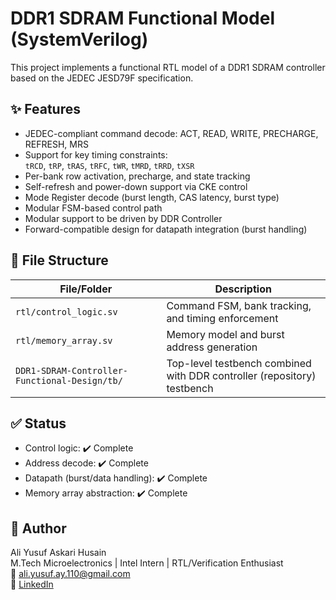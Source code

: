 # DDR1 SDRAM Functional Model (SystemVerilog)

This project implements a functional RTL model of a DDR1 SDRAM controller based on the JEDEC JESD79F specification.

## ✨ Features

- JEDEC-compliant command decode: ACT, READ, WRITE, PRECHARGE, REFRESH, MRS
- Support for key timing constraints:  
  `tRCD`, `tRP`, `tRAS`, `tRFC`, `tWR`, `tMRD`, `tRRD`, `tXSR`
- Per-bank row activation, precharge, and state tracking
- Self-refresh and power-down support via CKE control
- Mode Register decode (burst length, CAS latency, burst type)
- Modular FSM-based control path
- Modular support to be driven by DDR Controller
- Forward-compatible design for datapath integration (burst handling)

## 📂 File Structure

| File/Folder | Description |
|-------------|-------------|
| `rtl/control_logic.sv` | Command FSM, bank tracking, and timing enforcement |
| `rtl/memory_array.sv` | Memory model and burst address generation |
| `DDR1-SDRAM-Controller-Functional-Design/tb/` | Top-level testbench combined with DDR controller (repository) testbench |

## ✅ Status

- Control logic: ✔️ Complete  
- Address decode: ✔️ Complete  
- Datapath (burst/data handling): ✔️ Complete  
- Memory array abstraction: ✔️ Complete  

## 🚀 Author

Ali Yusuf Askari Husain  
M.Tech Microelectronics | Intel Intern | RTL/Verification Enthusiast  
📧 ali.yusuf.ay.110@gmail.com  
🔗 [LinkedIn](https://www.linkedin.com/in/ali-yusuf-73746a13a/)
